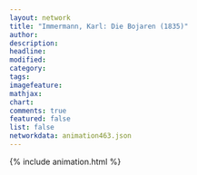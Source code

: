 ```yaml
---
layout: network
title: "Immermann, Karl: Die Bojaren (1835)"
author:
description:
headline:
modified:
category:
tags:
imagefeature: 
mathjax: 
chart: 
comments: true
featured: false
list: false
networkdata: animation463.json
---
```

{% include animation.html %}
